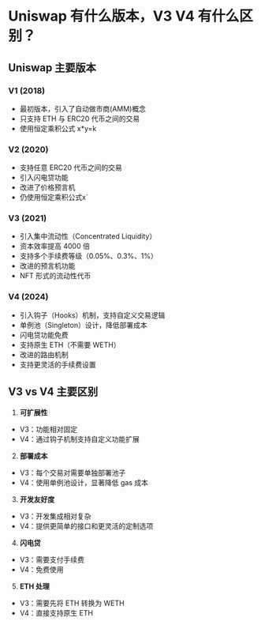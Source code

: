 # Uniswap 有什么版本，V3 V4 有什么区别？

## Uniswap 主要版本

### V1 (2018)
- 最初版本，引入了自动做市商(AMM)概念
- 只支持 ETH 与 ERC20 代币之间的交易
- 使用恒定乘积公式 x*y=k

### V2 (2020)
- 支持任意 ERC20 代币之间的交易
- 引入闪电贷功能
- 改进了价格预言机
- 仍使用恒定乘积公式x`

### V3 (2021)
- 引入集中流动性（Concentrated Liquidity）
- 资本效率提高 4000 倍
- 支持多个手续费等级（0.05%、0.3%、1%）
- 改进的预言机功能
- NFT 形式的流动性代币

### V4 (2024)
- 引入钩子（Hooks）机制，支持自定义交易逻辑
- 单例池（Singleton）设计，降低部署成本
- 闪电贷功能免费
- 支持原生 ETH（不需要 WETH）
- 改进的路由机制
- 支持更灵活的手续费设置

## V3 vs V4 主要区别

1. **可扩展性**
- V3：功能相对固定
- V4：通过钩子机制支持自定义功能扩展

2. **部署成本**
- V3：每个交易对需要单独部署池子
- V4：使用单例池设计，显著降低 gas 成本

3. **开发友好度**
- V3：开发集成相对复杂
- V4：提供更简单的接口和更灵活的定制选项

4. **闪电贷**
- V3：需要支付手续费
- V4：免费使用

5. **ETH 处理**
- V3：需要先将 ETH 转换为 WETH
- V4：直接支持原生 ETH